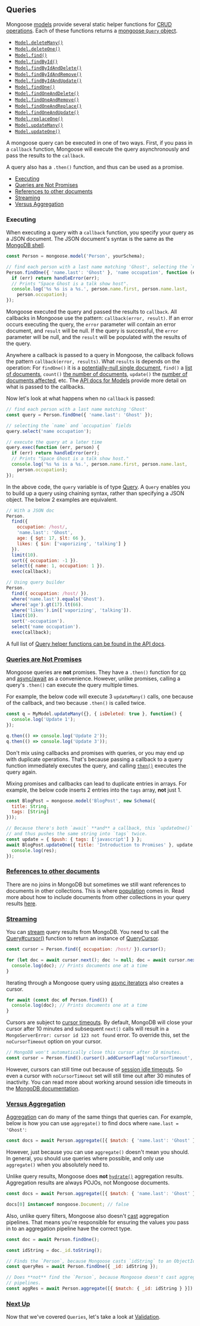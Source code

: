 ## Queries

Mongoose [models](./models.html) provide several static helper functions
for [CRUD operations](https://en.wikipedia.org/wiki/Create,_read,_update_and_delete).
Each of these functions returns a
[mongoose `Query` object](api.html#Query).

- [`Model.deleteMany()`](api.html#model_Model-deleteMany)
- [`Model.deleteOne()`](api.html#model_Model-deleteOne)
- [`Model.find()`](api.html#model_Model-find)
- [`Model.findById()`](api.html#model_Model-findById)
- [`Model.findByIdAndDelete()`](api.html#model_Model-findByIdAndDelete)
- [`Model.findByIdAndRemove()`](api.html#model_Model-findByIdAndRemove)
- [`Model.findByIdAndUpdate()`](api.html#model_Model-findByIdAndUpdate)
- [`Model.findOne()`](api.html#model_Model-findOne)
- [`Model.findOneAndDelete()`](api.html#model_Model-findOneAndDelete)
- [`Model.findOneAndRemove()`](api.html#model_Model-findOneAndRemove)
- [`Model.findOneAndReplace()`](api.html#model_Model-findOneAndReplace)
- [`Model.findOneAndUpdate()`](api.html#model_Model-findOneAndUpdate)
- [`Model.replaceOne()`](api.html#model_Model-replaceOne)
- [`Model.updateMany()`](api.html#model_Model-updateMany)
- [`Model.updateOne()`](api.html#model_Model-updateOne)

A mongoose query can be executed in one of two ways. First, if you
pass in a `callback` function, Mongoose will execute the query asynchronously
and pass the results to the `callback`.

A query also has a `.then()` function, and thus can be used as a promise.

<ul class="toc">
  <li><a href="#executing">Executing</a></li>
  <li><a href="#queries-are-not-promises">Queries are Not Promises</a></li>
  <li><a href="#refs">References to other documents</a></li>
  <li><a href="#streaming">Streaming</a></li>
  <li><a href="#versus-aggregation">Versus Aggregation</a></li>
</ul>

### Executing

When executing a query with a `callback` function, you specify your query as a JSON document. The JSON document's syntax is the same as the [MongoDB shell](http://docs.mongodb.org/manual/tutorial/query-documents/).

```javascript
const Person = mongoose.model('Person', yourSchema);

// find each person with a last name matching 'Ghost', selecting the `name` and `occupation` fields
Person.findOne({ 'name.last': 'Ghost' }, 'name occupation', function (err, person) {
  if (err) return handleError(err);
  // Prints "Space Ghost is a talk show host".
  console.log('%s %s is a %s.', person.name.first, person.name.last,
    person.occupation);
});
```

Mongoose executed the query and passed the results to `callback`. All callbacks in Mongoose use the pattern:
`callback(error, result)`. If an error occurs executing the query, the `error` parameter will contain an error document, and `result`
will be null. If the query is successful, the `error` parameter will be null, and the `result` will be populated with the results of the query.

Anywhere a callback is passed to a query in Mongoose, the callback follows the pattern `callback(error, results)`. What `results` is depends on the operation: For `findOne()` it is a [potentially-null single document](./api.html#model_Model-findOne), `find()` a [list of documents](./api.html#model_Model-find), `count()` [the number of documents](./api.html#model_Model-count), `update()` the [number of documents affected](./api.html#model_Model-update), etc. The [API docs for Models](./api.html#model-js) provide more detail on what is passed to the callbacks.

Now let's look at what happens when no `callback` is passed:

```javascript
// find each person with a last name matching 'Ghost'
const query = Person.findOne({ 'name.last': 'Ghost' });

// selecting the `name` and `occupation` fields
query.select('name occupation');

// execute the query at a later time
query.exec(function (err, person) {
  if (err) return handleError(err);
  // Prints "Space Ghost is a talk show host."
  console.log('%s %s is a %s.', person.name.first, person.name.last,
    person.occupation);
});
```

In the above code, the `query` variable is of type [Query](./api.html#query-js).
A `Query` enables you to build up a query using chaining syntax, rather than specifying a JSON object.
The below 2 examples are equivalent.

```javascript
// With a JSON doc
Person.
  find({
    occupation: /host/,
    'name.last': 'Ghost',
    age: { $gt: 17, $lt: 66 },
    likes: { $in: ['vaporizing', 'talking'] }
  }).
  limit(10).
  sort({ occupation: -1 }).
  select({ name: 1, occupation: 1 }).
  exec(callback);

// Using query builder
Person.
  find({ occupation: /host/ }).
  where('name.last').equals('Ghost').
  where('age').gt(17).lt(66).
  where('likes').in(['vaporizing', 'talking']).
  limit(10).
  sort('-occupation').
  select('name occupation').
  exec(callback);
```

A full list of [Query helper functions can be found in the API docs](./api.html#query-js).

<h3 id="queries-are-not-promises">
  <a href="#queries-are-not-promises">
    Queries are Not Promises
  </a>
</h3>

Mongoose queries are **not** promises. They have a `.then()`
function for [co](https://www.npmjs.com/package/co) and
[async/await](http://thecodebarbarian.com/common-async-await-design-patterns-in-node.js.html)
as a convenience. However, unlike promises, calling a query's `.then()`
can execute the query multiple times.

For example, the below code will execute 3 `updateMany()` calls, one
because of the callback, and two because `.then()` is called twice.

```javascript
const q = MyModel.updateMany({}, { isDeleted: true }, function() {
  console.log('Update 1');
});

q.then(() => console.log('Update 2'));
q.then(() => console.log('Update 3'));
```

Don't mix using callbacks and promises with queries, or you may end up
with duplicate operations. That's because passing a callback to a query function
immediately executes the query, and calling [`then()`](https://masteringjs.io/tutorials/fundamentals/then)
executes the query again.

Mixing promises and callbacks can lead to duplicate entries in arrays.
For example, the below code inserts 2 entries into the `tags` array, **not** just 1.

```javascript
const BlogPost = mongoose.model('BlogPost', new Schema({
  title: String,
  tags: [String]
}));

// Because there's both `await` **and** a callback, this `updateOne()` executes twice
// and thus pushes the same string into `tags` twice.
const update = { $push: { tags: ['javascript'] } };
await BlogPost.updateOne({ title: 'Introduction to Promises' }, update, (err, res) => {
  console.log(res);
});
```

<h3 id="refs"><a href="#refs">References to other documents</a></h3>

There are no joins in MongoDB but sometimes we still want references to
documents in other collections. This is where [population](./populate.html)
comes in. Read more about how to include documents from other collections in
your query results [here](./api.html#query_Query-populate).

<h3 id="streaming"><a href="#streaming">Streaming</a></h3>

You can [stream](http://nodejs.org/api/stream.html) query results from
MongoDB. You need to call the
[Query#cursor()](./api.html#query_Query-cursor) function to return an instance of
[QueryCursor](./api.html#query_Query-cursor).

```javascript
const cursor = Person.find({ occupation: /host/ }).cursor();

for (let doc = await cursor.next(); doc != null; doc = await cursor.next()) {
  console.log(doc); // Prints documents one at a time
}
```

Iterating through a Mongoose query using [async iterators](https://thecodebarbarian.com/getting-started-with-async-iterators-in-node-js.html)
also creates a cursor.

```javascript
for await (const doc of Person.find()) {
  console.log(doc); // Prints documents one at a time
}
```

Cursors are subject to [cursor timeouts](https://stackoverflow.com/questions/21853178/when-a-mongodb-cursor-will-expire).
By default, MongoDB will close your cursor after 10 minutes and subsequent
`next()` calls will result in a `MongoServerError: cursor id 123 not found` error.
To override this, set the `noCursorTimeout` option on your cursor.

```javascript
// MongoDB won't automatically close this cursor after 10 minutes.
const cursor = Person.find().cursor().addCursorFlag('noCursorTimeout', true);
```

However, cursors can still time out because of [session idle timeouts](https://docs.mongodb.com/manual/reference/method/cursor.noCursorTimeout/#session-idle-timeout-overrides-nocursortimeout).
So even a cursor with `noCursorTimeout` set will still time out after 30 minutes
of inactivity. You can read more about working around session idle timeouts in the [MongoDB documentation](https://docs.mongodb.com/manual/reference/method/cursor.noCursorTimeout/#session-idle-timeout-overrides-nocursortimeout).

<h3 id="versus-aggregation"><a href="#versus-aggregation">Versus Aggregation</a></h3>

[Aggregation](api.html#aggregate_Aggregate) can
do many of the same things that queries can. For example, below is
how you can use `aggregate()` to find docs where `name.last = 'Ghost'`:

```javascript
const docs = await Person.aggregate([{ $match: { 'name.last': 'Ghost' } }]);
```

However, just because you can use `aggregate()` doesn't mean you should.
In general, you should use queries where possible, and only use `aggregate()`
when you absolutely need to.

Unlike query results, Mongoose does **not** [`hydrate()`](api/model.html#model_Model-hydrate)
aggregation results. Aggregation results are always POJOs, not Mongoose
documents.

```javascript
const docs = await Person.aggregate([{ $match: { 'name.last': 'Ghost' } }]);

docs[0] instanceof mongoose.Document; // false
```

Also, unlike query filters, Mongoose also doesn't
[cast](tutorials/query_casting.html) aggregation pipelines. That means
you're responsible for ensuring the values you pass in to an aggregation
pipeline have the correct type.

```javascript
const doc = await Person.findOne();

const idString = doc._id.toString();

// Finds the `Person`, because Mongoose casts `idString` to an ObjectId
const queryRes = await Person.findOne({ _id: idString });

// Does **not** find the `Person`, because Mongoose doesn't cast aggregation
// pipelines.
const aggRes = await Person.aggregate([{ $match: { _id: idString } }])
```

<h3 id="next"><a href="#next">Next Up</a></h3>

Now that we've covered `Queries`, let's take a look at [Validation](validation.html).
